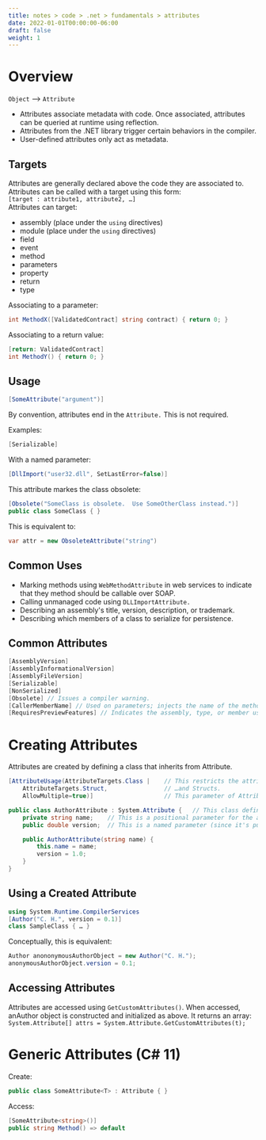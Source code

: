 ```yaml
---
title: notes > code > .net > fundamentals > attributes
date: 2022-01-01T00:00:00-06:00
draft: false
weight: 1
---
```


# Overview
`Object` –> `Attribute`  
- Attributes associate metadata with code.  Once associated, attributes can be queried at runtime using reflection.  
- Attributes from the .NET library trigger certain behaviors in the compiler.  
- User-defined attributes only act as metadata.

## Targets
Attributes are generally declared above the code they are associated to.  Attributes can be called with a target using this form:  
`[target : attribute1, attribute2, …]`  
Attributes can target:
- assembly (place under the `using` directives)
- module   (place under the `using` directives)
- field
- event
- method
- parameters
- property
- return
- type

Associating to a parameter:  
```cs
int MethodX([ValidatedContract] string contract) { return 0; }
```

Associating to a return value:
```cs
[return: ValidatedContract]
int MethodY() { return 0; }
```

## Usage
```cs
[SomeAttribute("argument")]
```
By convention, attributes end in the `Attribute.`  This is not required.

Examples:
```cs
[Serializable]
```

With a named parameter:
```cs
[DllImport("user32.dll", SetLastError=false)]
```

This attribute markes the class obsolete:
```cs
[Obsolete("SomeClass is obsolete.  Use SomeOtherClass instead.")]
public class SomeClass { }
```

This is equivalent to:
```cs
var attr = new ObsoleteAttribute("string")
```

## Common Uses
- Marking methods using `WebMethodAttribute` in web services to indicate that they method should be callable over SOAP.
- Calling unmanaged code using `DLLImportAttribute.`
- Describing an assembly's title, version, description, or trademark.
- Describing which members of a class to serialize for persistence.

## Common Attributes
```cs
[AssemblyVersion]
[AssemblyInformationalVersion]
[AssemblyFileVersion]
[Serializable]
[NonSerialized]
[Obsolete] // Issues a compiler warning.
[CallerMemberName] // Used on parameters; injects the name of the method that is calling another.
[RequiresPreviewFeatures] // Indicates the assembly, type, or member uses preview features.  Issues a compiler warning.
```

# Creating Attributes
Attributes are created by defining a class that inherits from Attribute.  
```cs
[AttributeUsage(AttributeTargets.Class |	// This restricts the attribute to Classes
	AttributeTargets.Struct,			    // …and Structs.
	AllowMultiple=true)]					// This parameter of AttributeUsage makes it multiuse.

public class AuthorAttribute : System.Attribute {	// This class defines the attribute.
	private string name;	// This is a positional parameter for the attribute.
	public double version; 	// This is a named parameter (since it's public).

	public AuthorAttribute(string name) {
		this.name = name;
		version = 1.0;
	}
}
```

## Using a Created Attribute
```cs
using System.Runtime.CompilerServices
[Author("C. H.", version = 0.1)]
class SampleClass { … }
```

Conceptually, this is equivalent:
```cs
Author anononymousAuthorObject = new Author("C. H.");
anonymousAuthorObject.version = 0.1;
```

## Accessing Attributes
Attributes are accessed using `GetCustomAttributes()`.  When accessed, anAuthor object is constructed and initialized as above.  It returns an array:  
`System.Attribute[] attrs = System.Attribute.GetCustomAttributes(t);`

# Generic Attributes (C# 11)
Create:
```cs
public class SomeAttribute<T> : Attribute { }
```
Access:
```cs
[SomeAttribute<string>()]
public string Method() => default
```
